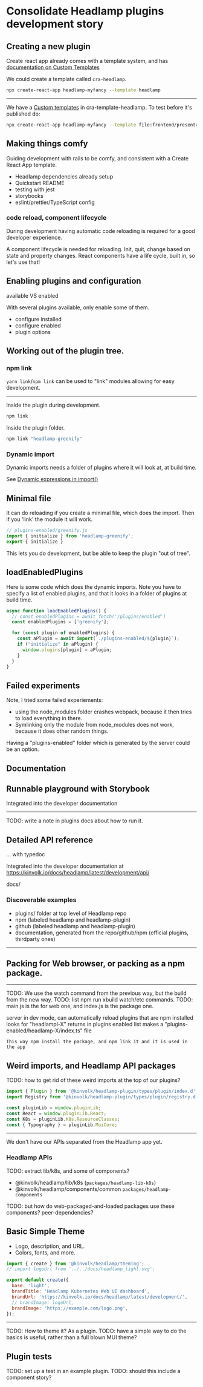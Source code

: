 # Consolidate Headlamp plugins development story 



## Creating a new plugin

Create react app already comes with a template system, and has 
[documentation on Custom Templates](https://create-react-app.dev/docs/custom-templates/)

We could create a template called `cra-headlamp`.

```bash
npx create-react-app headlamp-myfancy --template headlamp
```

---

We have a [Custom templates](https://create-react-app.dev/docs/custom-templates/)
in cra-template-headlamp. To test before it's published do:

```bash
npx create-react-app headlamp-myfancy --template file:frontend/presentation/cra-template-headlamp
```


## Making things comfy

Guiding development with rails to be comfy, and consistent with a Create React App template.

- Headlamp dependencies already setup
- Quickstart README
- testing with jest
- storybooks
- eslint/prettier/TypeScript config


### code reload, component lifecycle

During development having automatic code reloading is required for a good developer experience.

A component lifecycle is needed for reloading. Init, quit, change based on state and property changes.
React components have a life cycle, built in, so let's use that!



## Enabling plugins and configuration

available VS enabled

With several plugins available, only enable some of them.

- configure installed
- configure enabled
- plugin options


## Working out of the plugin tree.

### npm link

`yarn link`/`npm link` can be used to "link" modules allowing for easy development.


---


Inside the plugin during development.
```bash
npm link
```

Inside the plugin folder.

```bash
npm link "headlamp-greenify"
```


### Dynamic import

Dynamic imports needs a folder of plugins where it will look at, at build time.

See [Dynamic expressions in import()](https://webpack.js.org/api/module-methods/#dynamic-expressions-in-import)



## Minimal file

It can do reloading if you create a minimal file, which does the import.
Then if you 'link' the module it will work.

```js
// plugins-enabled/greenify.js
import { initialize } from 'headlamp-greenify';
export { initialize }
```

This lets you do development, but be able to keep the plugin "out of tree".



## loadEnabledPlugins

Here is some code which does the dynamic imports. 
Note you have to specify a list of enabled plugins, and that it looks in a folder of plugins at build time.

```js
async function loadEnabledPlugins() {
  // const enabledPlugins = await fetch('/plugins/enabled')
  const enabledPlugins = ['greenify'];

  for (const plugin of enabledPlugins) {
    const aPlugin = await import(`./plugins-enabled/${plugin}`);
    if ("initialize" in aPlugin) {
      window.plugins[plugin] = aPlugin;
    }
  }
}
```



## Failed experiments

Note, I tried some failed experiements:

- using the node_modules folder crashes webpack, because it then tries to load everything in there.
- Symlinking only the module from node_modules does not work, because it does other random things.


Having a "plugins-enabled" folder which is generated by the server could be an option.



## Documentation



## Runnable playground with Storybook

Integrated into the developer documentation


---

TODO: write a note in plugins docs about how to run it.


## Detailed API reference

... with typedoc

Integrated into the developer documentation at https://kinvolk.io/docs/headlamp/latest/development/api/

docs/



### Discoverable examples

- plugins/ folder at top level of Headlamp repo
- npm (labeled headlamp and headlamp-plugin)
- github (labeled headlamp and headlamp-plugin)
- documentation, generated from the repo/github/npm (official plugins, thirdparty ones)

---



## Packing for Web browser, or packing as a npm package.

---

TODO: We use the watch command from the previous way, but the build from the new way.
TODO: list npm run xbuild watch/etc commands.
TODO: main.js is the for web one, and index.js is the package one.




server in dev mode, can automatically reload plugins that are npm installed
	looks for "headlampl-X"
		returns in plugins enabled list
		makes a "plugins-enabled/headlamp-X/index.ts" file 

	This way npm install the package, and npm link it and it is used in the app




## Weird imports, and Headlamp API packages

TODO: how to get rid of these weird imports at the top of our plugins?

```javascript
import { Plugin } from '@kinvolk/headlamp-plugin/types/plugin/index.d';
import Registry from '@kinvolk/headlamp-plugin/types/plugin/registry.d';

const pluginLib = window.pluginLib;
const React = window.pluginLib.React;
const K8s = pluginLib.K8s.ResourceClasses;
const { Typography } = pluginLib.MuiCore;
```

---

We don't have our APIs separated from the Headlamp app yet.


### Headlamp APIs


TODO: extract lib/k8s, and some of components?

- @kinvolk/headlamp/lib/k8s (`packages/headlamp-lib-k8s`)
- @kinvolk/headlamp/components/common `packages/headlamp-components`

TODO: but how do web-packaged-and-loaded packages use these components? peer-dependencies?


## Basic Simple Theme

- Logo, description, and URL.
- Colors, fonts, and more.


```javascript
import { create } from '@kinvolk/headlamp/theming';
// import logoUrl from '../../docs/headlamp_light.svg';

export default create({
  base: 'light',
  brandTitle: 'Headlamp Kubernetes Web UI dashboard',
  brandUrl: 'https://kinvolk.io/docs/headlamp/latest/development/',
  // brandImage: logoUrl,
  brandImage: 'https://example.com/logo.png',
});
```

--- 

TODO: How to theme it? As a plugin.
TODO: have a simple way to do the basics is useful, rather than a full blown MUI theme?


## Plugin tests

TODO: set up a test in an example plugin.
TODO: should this include a component story?

